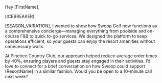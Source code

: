 Hey [FirstName],

[ICEBREAKER]

[SEASON_VARIATION], I wanted to show how Swoop Golf now functions as a comprehensive concierge—managing everything from poolside and on-course F&B to quick to-go services. We designed the platform to keep operations efficient, so your guests can enjoy the resort amenities without unnecessary waits.

At Pinetree Country Club, our approach helped reduce average order times by 40%, ensuring players and guests stay engaged in their activities. I’d love to connect for a brief conversation on how Swoop could support [ResortName] in a similar fashion. Would you be open to a 10-minute call next week?